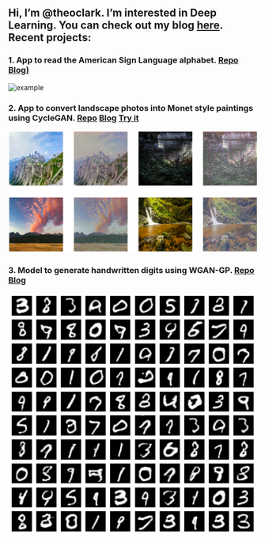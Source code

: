 ## Hi, I’m @theoclark. I’m interested in Deep Learning. You can check out my blog [here](https://theoclark.co.uk/). Recent projects:

### 1. App to read the American Sign Language alphabet.     [**Repo**](https://github.com/theoclark/sign-language)      [**Blog**)](https://theoclark.co.uk/posts/sign-language.html)

![example](https://github.com/theoclark/sign_language/blob/main/example.gif)

### 2. App to convert landscape photos into Monet style paintings using CycleGAN.      [**Repo**](https://github.com/theoclark/Monet-PyTorch-CycleGAN)      [**Blog**](https://theoclark.co.uk/posts/cycle-gan.html)      [**Try it**](http://monet.theoclark.co.uk/)

![samples](https://github.com/theoclark/Monet-PyTorch-CycleGAN/blob/main/SampleImages.png)

### 3. Model to generate handwritten digits using WGAN-GP.      [**Repo**](https://github.com/theoclark/MNIST-PyTorch-WGAN-GP)      [**Blog**](https://theoclark.co.uk/posts/wasserstein-gan.html)

![samples](https://github.com/theoclark/MNIST-PyTorch-WGAN-GP/blob/main/samples.png)
